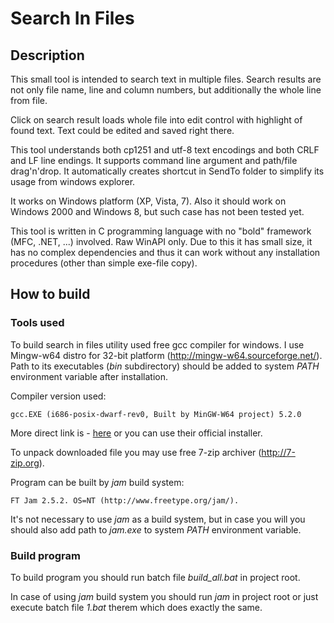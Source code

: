 # Search In Files

## Description

This small tool is intended to search text in multiple files.
Search results are not only file name, line and column numbers,
but additionally the whole line from file.

Click on search result loads whole file into edit control with highlight
of found text.
Text could be edited and saved right there.

This tool understands both cp1251 and utf-8 text encodings and
both CRLF and LF line endings.
It supports command line argument and path/file drag'n'drop.
It automatically creates shortcut in SendTo folder to simplify
its usage from windows explorer.

It works on Windows platform (XP, Vista, 7).
Also it should work on Windows 2000 and Windows 8, but such case
has not been tested yet.

This tool is written in C programming language with no "bold"
framework (MFC, .NET, ...) involved. Raw WinAPI only.
Due to this it has small size, it has no complex dependencies and thus it can work
without any installation procedures (other than simple exe-file copy).


## How to build

### Tools used

To build search in files utility used free gcc compiler for windows.
I use Mingw-w64 distro for 32-bit platform
(http://mingw-w64.sourceforge.net/). Path to its executables (*bin*
subdirectory) should be added to system *PATH* environment variable
after installation.

Compiler version used:

    gcc.EXE (i686-posix-dwarf-rev0, Built by MinGW-W64 project) 5.2.0

More direct link is -
[here](http://sourceforge.net/projects/mingw-w64/files/Toolchains%20targetting%20Win32/Personal%20Builds/mingw-builds/5.2.0/threads-posix/dwarf/)
or you can use their official installer.

To unpack downloaded file you may use free 7-zip archiver (http://7-zip.org).

Program can be built by *jam* build system:

    FT Jam 2.5.2. OS=NT (http://www.freetype.org/jam/).

It's not necessary to use *jam* as a build system, but in case you will
you should also add path to *jam.exe* to system *PATH* environment variable.

### Build program

To build program you should run batch file
*build_all.bat* in project root.

In case of using *jam* build system you should run *jam* in project root
or just execute batch file *1.bat* therem which does exactly the same.
